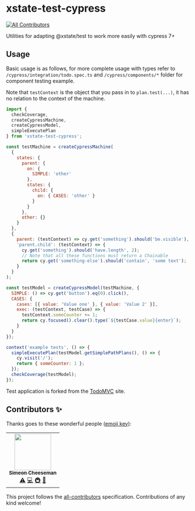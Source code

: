 # xstate-test-cypress

<!-- ALL-CONTRIBUTORS-BADGE:START - Do not remove or modify this section -->

[![All Contributors](https://img.shields.io/badge/all_contributors-1-orange.svg?style=flat-square)](#contributors-)

<!-- ALL-CONTRIBUTORS-BADGE:END -->

Utilities for adapting @xstate/test to work more easily with cypress 7+

## Usage

Basic usage is as follows, for more complete usage with types refer to `/cypress/integration/todo.spec.ts` and `/cypress/components/*` folder for component testing example.

Note that `testContext` is the object that you pass in to `plan.test(...)`, it has no relation to the context of the machine.

```js
import {
  checkCoverage,
  createCypressMachine,
  createCypressModel,
  simpleExecutePlan
} from 'xstate-test-cypress';

const testMachine = createCypressMachine(
  {
    states: {
      parent: {
        on: {
          SIMPLE: 'other'
        },
        states: {
          child: {
            on: { CASES: 'other' }
          }
        }
      },
      other: {}
    }
  },
  {
    parent: (testContext) => cy.get('something').should('be.visible'),
    'parent.child': (testContext) => {
      cy.get('something').should('have.length', 2);
      // Note that all these functions must return a Chainable
      return cy.get('something-else').should('contain', 'some text');
    }
  }
);

const testModel = createCypressModel(testMachine, {
  SIMPLE: () => cy.get('button').eq(0).click(),
  CASES: {
    cases: [{ value: 'Value one' }, { value: 'Value 2' }],
    exec: (testContext, testCase) => {
      testContext.someCounter += 1;
      return cy.focused().clear().type(`${testCase.value}{enter}`);
    }
  }
});

context('example tests', () => {
  simpleExecutePlan(testModel.getSimplePathPlans(), () => {
    cy.visit('/');
    return { someCounter: 1 };
  });
  checkCoverage(testModel);
});
```

Test application is forked from the [TodoMVC](http://todomvc.com) site.

## Contributors ✨

Thanks goes to these wonderful people ([emoji key](https://allcontributors.org/docs/en/emoji-key)):

<!-- ALL-CONTRIBUTORS-LIST:START - Do not remove or modify this section -->
<!-- prettier-ignore-start -->
<!-- markdownlint-disable -->
<table>
  <tr>
    <td align="center"><a href="https://github.com/SimeonC"><img src="https://avatars.githubusercontent.com/u/1085899?v=4?s=100" width="100px;" alt=""/><br /><sub><b>Simeon Cheeseman</b></sub></a><br /><a href="https://github.com/tablecheck/xstate-test-cypress/commits?author=SimeonC" title="Tests">⚠️</a> <a href="https://github.com/tablecheck/xstate-test-cypress/commits?author=SimeonC" title="Code">💻</a> <a href="#infra-SimeonC" title="Infrastructure (Hosting, Build-Tools, etc)">🚇</a> <a href="https://github.com/tablecheck/xstate-test-cypress/commits?author=SimeonC" title="Documentation">📖</a></td>
  </tr>
</table>

<!-- markdownlint-restore -->
<!-- prettier-ignore-end -->

<!-- ALL-CONTRIBUTORS-LIST:END -->

This project follows the [all-contributors](https://github.com/all-contributors/all-contributors) specification. Contributions of any kind welcome!
